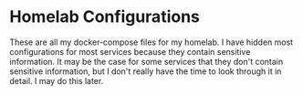 # Homelab Configurations

These are all my docker-compose files for my homelab. I have hidden most configurations for most services because they contain sensitive information. It may be the case for some services that they don't contain sensitive information, but I don't really have the time to look through it in detail. I may do this later.
